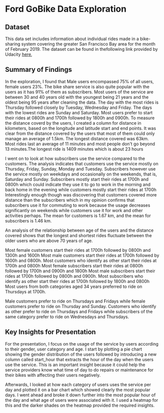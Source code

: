 # Ford GoBike Data Exploration

## Dataset

This data set includes information about individual rides made in a bike-sharing  system covering the greater San Francisco Bay area for the month of February 2019. 
The dataset can be found in thefollowing link provided by Udacity 
[here](https://docs.google.com/document/d/e/2PACX-1vQmkX4iOT6Rcrin42vslquX2_wQCjIa_hbwD0xmxrERPSOJYDtpNc_3wwK_p9_KpOsfA6QVyEHdxxq7/pub),


## Summary of Findings

In the exploration, I found that 
Male users encompassed 75% of all users, female users 23%.
The bike share service is also quite popular with the users as it has 91% of them as subscribers.
Most users of the service are between 30 and 40 years old with the youngest being 21 years and the oldest being 95 years after cleaning the data. 
The day with the most rides is Thursday followed closely by Tuesday, Wednesday and Friday. The days with the lowest rides are Sunday and Saturday. 
Most users prefer to start their rides at 0800h and 1700h followed by 1800h and 0900h.
To measure the distance coverd by the users, I created a column for distance in kilometers, based on the longitude and latitude start and end points.
It was clear from the distance covered by the users that most of them could only manage an average of 1.5km. The longest distance covered was 63km.
Most rides last an average of 11 minutes and most people don't go beyond 13 minutes.The longest ride is 1409 minutes which is about 23 hours

I went on to look at how subscribers use the service compared to the customers. The analysis indicates that customers use the service mostly on Thursday, Friday, Sunday, Monday and Tuesday. Subscribers however use the service mostly on weekdays and occasionally on the weekends, that is, Saturday and Sunday. Subscribers mostly start their rides at 1700h and 0800h which could indicate they use it to go to work in the morning and back home in the evening while customers mostly start their rides at 1700h
Interestingly enough though was discovering that customers covered more distance than the subscribers which in my opinion confirms that subscribers use it for commuting to work because the usage decreases significantly on weekends while customers use it for work and other activities perhaps. The mean for customers is 1.67 km, and the mean for subscribers is 1.46 km.

An analysis of the relationship between age of the users and the distance covered shows that the longest and shortest rides fluctuate between the older users who are above 70 years of age.

Most female customers start their rides at 1700h followed by 0800h and 1300h and 1600h
Most male customers start their rides at 1700h followed by 1600h and 0800h.
Most customers who identify as other start their rides at 1700h and 0800h
Most female subscribers start their rides at 0800h followed by 1700h and 0900h and 1800h
Most male subscribers start their rides at 1700h followed by 0800h and 0900h.
Most subscribers who identify as other start their rides at 1700h followed by 1800h and 0800h
Most users from both categories aged 34 years preferred to ride on Thursdays at 1700h.

Male customers prefer to ride on Thursdays and Fridays while female customers prefer to ride on Thursday and Sunday. Customers who identify as other prefer to ride on Thursdays and Fridays while subscribers of the same category prefer to ride on Wednesdays and Thursdays.


## Key Insights for Presentation

For the presentation, I focus on the usage of the service by users according to their gender, user category and age. I start by plotting a pie chart showing the gender distribution of the users followed by introducing a new column called start_hour that extracts the hour of the day when the users use the service. This is an important insight because it could help the service providers know what time of day to do repairs or maintenance for their bikes with affecting their users negatively.

Afterwards, I looked at how each category of users uses the service per day and plotted it on a bar chart which showed clearly the most popular days. I went ahead and broke it down further into the most popular hour of the day and what age of users were associated with it. I used a heatmap for this and the darker shades on the heatmap provided the required insights.